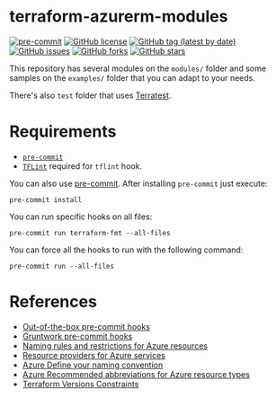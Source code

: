 # terraform-azurerm-modules

[![pre-commit](https://img.shields.io/badge/pre--commit-enabled-brightgreen?logo=pre-commit&logoColor=white)](https://github.com/pre-commit/pre-commit)
[![GitHub license](https://img.shields.io/github/license/bcochofel/terraform-azurerm-modules.svg)](https://github.com/bcochofel/terraform-azurerm-modules/blob/master/LICENSE)
[![GitHub tag (latest by date)](https://img.shields.io/github/v/tag/bcochofel/terraform-azurerm-modules)](https://github.com/bcochofel/terraform-azurerm-modules/tags)
[![GitHub issues](https://img.shields.io/github/issues/bcochofel/terraform-azurerm-modules.svg)](https://github.com/bcochofel/terraform-azurerm-modules/issues/)
[![GitHub forks](https://img.shields.io/github/forks/bcochofel/terraform-azurerm-modules.svg?style=social&label=Fork&maxAge=2592000)](https://github.com/bcochofel/terraform-azurerm-modules/network/)
[![GitHub stars](https://img.shields.io/github/stars/bcochofel/terraform-azurerm-modules.svg?style=social&label=Star&maxAge=2592000)](https://github.com/bcochofel/terraform-azurerm-modules/stargazers/)

This repository has several modules on the `modules/` folder and some samples on
the `examples/` folder that you can adapt to your needs.

There's also `test` folder that uses [Terratest](https://github.com/gruntwork-io/terratest).

# Requirements

* [`pre-commit`](https://pre-commit.com/#install)
* [`TFLint`](https://github.com/terraform-linters/tflint) required for `tflint` hook.

You can also use [pre-commit](https://pre-commit.com/#install). After installing
`pre-commit` just execute:

```ShellSession
pre-commit install
```

You can run specific hooks on all files:

```ShellSession
pre-commit run terraform-fmt --all-files
```

You can force all the hooks to run with the following command:

```ShellSession
pre-commit run --all-files
```

# References

* [Out-of-the-box pre-commit hooks](https://github.com/pre-commit/pre-commit-hooks)
* [Gruntwork pre-commit hooks](https://github.com/gruntwork-io/pre-commit)
* [Naming rules and restrictions for Azure resources](https://docs.microsoft.com/en-us/azure/azure-resource-manager/management/resource-name-rules#microsoftnetwork)
* [Resource providers for Azure services](https://docs.microsoft.com/en-us/azure/azure-resource-manager/management/azure-services-resource-providers)
* [Azure Define your naming convention](https://docs.microsoft.com/en-us/azure/cloud-adoption-framework/ready/azure-best-practices/resource-naming)
* [Azure Recommended abbreviations for Azure resource types](https://docs.microsoft.com/en-us/azure/cloud-adoption-framework/ready/azure-best-practices/resource-abbreviations)
* [Terraform Versions Constraints](https://www.terraform.io/docs/configuration/version-constraints.html)
